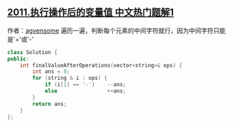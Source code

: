 ## [2011.执行操作后的变量值 中文热门题解1](https://leetcode.cn/problems/final-value-of-variable-after-performing-operations/solutions/100000/mo-ni-mei-ge-yuan-su-bian-li-yi-ci-by-ag-6gv6)

作者：[agvensome](https://leetcode.cn/u/agvensome)
遍历一遍，判断每个元素的中间字符就行，因为中间字符只能是'+'或'-'
```cpp
class Solution {
public:
    int finalValueAfterOperations(vector<string>& ops) {
        int ans = 0;
        for (string & i : ops) {
            if (i[1] == '-')    --ans;
            else                ++ans;
        }
        return ans;
    }
};
```